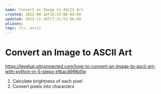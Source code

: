 ```yaml
---
name: Convert an Image to ASCII Art
created: 2022-08-16T16:25:06-05:00
updated: 2022-11-28T17:21:53-06:00
aliases: 
tags: cli, ascii
---
```

# Convert an Image to ASCII Art

https://levelup.gitconnected.com/how-to-convert-an-image-to-ascii-art-with-python-in-5-steps-efbac8996d5e

1. Calculate brightness of each pixel
2. Convert pixels into characters